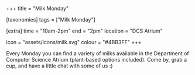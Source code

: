 +++
title = "Milk Monday"

[taxonomies]
tags = ["Milk Monday"]

[extra]
time = "10am-2pm"
end = "2pm"
location = "DCS Atrium"

icon = "assets/icons/milk.svg"
colour = "#4BB3FF"
+++

Every Monday you can find a variety of milks available in the Department of Computer Science Atrium (plant-based options included). Come by, grab a cup, and have a little chat with some of us :)